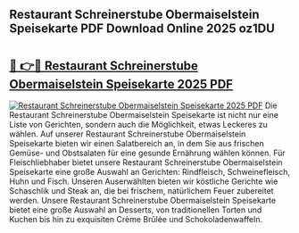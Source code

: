 ## Restaurant Schreinerstube Obermaiselstein Speisekarte PDF Download Online 2025 oz1DU

# <h2><a href="http://gc9cjk2.nevu.top/?p=Restaurant+Schreinerstube+Obermaiselstein+Speisekarte">🔗 👉🔴 Restaurant Schreinerstube Obermaiselstein Speisekarte 2025 PDF</a></h2>

[![Restaurant Schreinerstube Obermaiselstein Speisekarte 2025 PDF](https://i.imgur.com/dBaPXMq.png)](http://gc9cjk2.nevu.top/?p=Restaurant+Schreinerstube+Obermaiselstein+Speisekarte)
Die Restaurant Schreinerstube Obermaiselstein Speisekarte ist nicht nur eine Liste von Gerichten, sondern auch die Möglichkeit, etwas Leckeres zu wählen. Auf unserer Restaurant Schreinerstube Obermaiselstein Speisekarte bieten wir einen Salatbereich an, in dem Sie aus frischen Gemüse- und Obstsalaten für eine gesunde Ernährung wählen können. Für Fleischliebhaber bietet unsere Restaurant Schreinerstube Obermaiselstein Speisekarte eine große Auswahl an Gerichten: Rindfleisch, Schweinefleisch, Huhn und Fisch. Unseren Auserwählten bieten wir köstliche Gerichte wie Schaschlik und Steak an, die bei frischem, natürlichem Feuer zubereitet werden. Unsere Restaurant Schreinerstube Obermaiselstein Speisekarte bietet eine große Auswahl an Desserts, von traditionellen Torten und Kuchen bis hin zu exquisiten Crème Brûlée und Schokoladenwaffeln.
